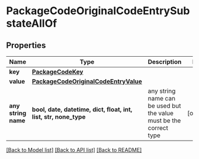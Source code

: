 # PackageCodeOriginalCodeEntrySubstateAllOf


## Properties
Name | Type | Description | Notes
------------ | ------------- | ------------- | -------------
**key** | [**PackageCodeKey**](PackageCodeKey.md) |  | 
**value** | [**PackageCodeOriginalCodeEntryValue**](PackageCodeOriginalCodeEntryValue.md) |  | 
**any string name** | **bool, date, datetime, dict, float, int, list, str, none_type** | any string name can be used but the value must be the correct type | [optional]

[[Back to Model list]](../README.md#documentation-for-models) [[Back to API list]](../README.md#documentation-for-api-endpoints) [[Back to README]](../README.md)


